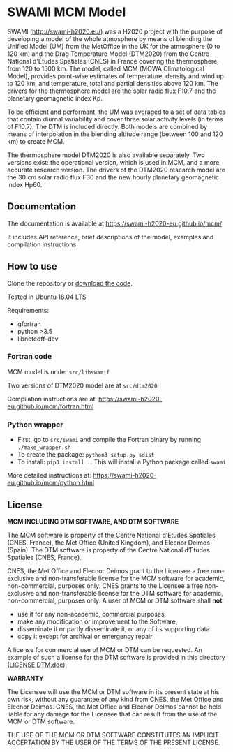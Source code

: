 # SWAMI MCM Model

SWAMI (http://swami-h2020.eu/) was a H2020 project with the purpose of developing a model of the whole atmosphere by means of blending the Unified Model (UM) from the MetOffice in the UK for the atmosphere (0 to 120 km) and the Drag Temperature Model (DTM2020) from the Centre National d'Études Spatiales (CNES) in France covering the thermosphere, from 120 to 1500 km. The model, called MCM (MOWA Climatological Model), provides point-wise estimates of temperature, density and wind up to 120 km, and temperature, total and partial densities above 120 km. The drivers for the thermosphere model are the solar radio flux F10.7 and the planetary geomagnetic index Kp.

To be efficient and performant, the UM was averaged to a set of data tables that contain diurnal variability and cover three solar activity levels (in terms of F10.7). The DTM is included directly. Both models are combined by means of interpolation in the blending altitude range (between 100 and 120 km) to create MCM.

The thermosphere model DTM2020 is also available separately. Two versions exist: the operational version, which is used in MCM, and a more accurate research version. The drivers of the DTM2020 research model are the 30 cm solar radio flux F30 and the new hourly planetary geomagnetic index Hp60.


## Documentation

The documentation is available at https://swami-h2020-eu.github.io/mcm/

It includes API reference, brief descriptions of the model, examples and compilation instructions

## How to use

Clone the repository or [download the code](https://github.com/swami-h2020-eu/mcm/archive/refs/heads/main.zip).

Tested in Ubuntu 18.04 LTS

Requirements:
* gfortran
* python >3.5
* libnetcdff-dev

### Fortran code

MCM model is under `src/libswamif`

Two versions of DTM2020 model are at `src/dtm2020`

Compilation instructions are at: https://swami-h2020-eu.github.io/mcm/fortran.html

### Python wrapper

* First, go to `src/swami` and compile the Fortran binary by running `./make_wrapper.sh`
* To create the package: `python3 setup.py sdist`
* To install: `pip3 install .`. This will install a Python package called `swami`

More detailed instructions at: https://swami-h2020-eu.github.io/mcm/python.html

## License

**MCM INCLUDING DTM SOFTWARE, AND DTM SOFTWARE**

The MCM software is property of the Centre National d’Etudes Spatiales (CNES, France), the Met Office
(United Kingdom), and Elecnor Deimos (Spain). The DTM software is property of the Centre National
d’Etudes Spatiales (CNES, France).

CNES, the Met Office and Elecnor Deimos grant to the Licensee a free non-exclusive and non-transferable
license for the MCM software for academic, non-commercial, purposes only. CNES grants to the Licensee a
free non-exclusive and non-transferable license for the DTM software for academic, non-commercial,
purposes only. A user of MCM or DTM software shall **not**:
- use it for any non-academic, commercial purposes,
- make any modification or improvement to the Software,
- disseminate it or partly disseminate it, or any of its supporting data
- copy it except for archival or emergency repair

A license for commercial use of MCM or DTM can be requested. An example of such a license for the DTM
software is provided in this directory ([LICENSE DTM.doc](https://github.com/swami-h2020-eu/mcm/blob/main/LICENSE%20DTM.doc)).

**WARRANTY**

The Licensee will use the MCM or DTM software in its present state at his own risk, without any guarantee of
any kind from CNES, the Met Office and Elecnor Deimos.
CNES, the Met Office and Elecnor Deimos cannot be held liable for any damage for the Licensee that can
result from the use of the MCM or DTM software.

THE USE OF THE MCM OR DTM SOFTWARE CONSTITUTES AN IMPLICIT ACCEPTATION BY THE
USER OF THE TERMS OF THE PRESENT LICENSE.
